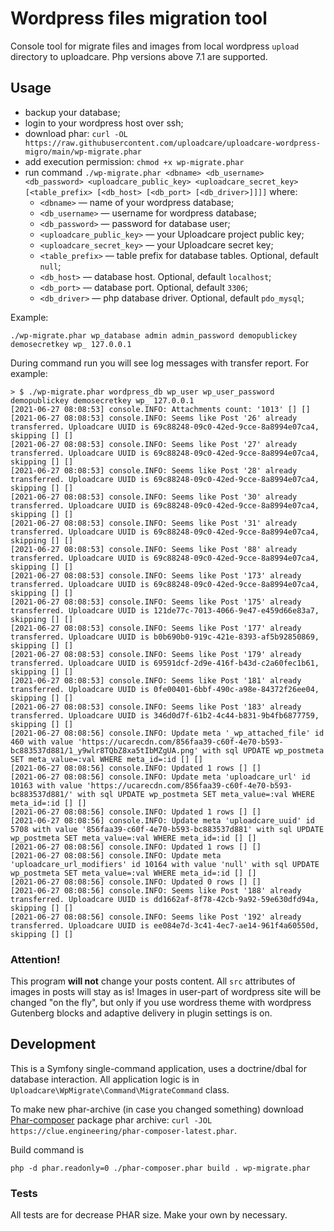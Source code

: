 Wordpress files migration tool
==============================

Console tool for migrate files and images from local wordpress `upload` directory to uploadcare. Php versions above 7.1 are supported.

Usage
-----

- backup your database;
- login to your wordpress host over ssh;
- download phar: `curl -OL https://raw.githubusercontent.com/uploadcare/uploadcare-wordpress-migro/main/wp-migrate.phar`
- add execution permission: `chmod +x wp-migrate.phar`
- run command `./wp-migrate.phar <dbname> <db_username> <db_password> <uploadcare_public_key> <uploadcare_secret_key> [<table_prefix> [<db_host> [<db_port> [<db_driver>]]]]` where:
    - `<dbname>` — name of your wordpress database;
    - `<db_username>` — username for wordpress database;
    - `<db_password>` — password for database user;
    - `<uploadcare_public_key>` — your Uploadcare project public key;
    - `<uploadcare_secret_key>` — your Uploadcare secret key;
    - `<table_prefix>` — table prefix for database tables. Optional, default `null`;
    - `<db_host>` — database host. Optional, default `localhost`;
    - `<db_port>` — database port. Optional, default `3306`;
    - `<db_driver>` — php database driver. Optional, default `pdo_mysql`;

Example:

```shell
./wp-migrate.phar wp_database admin admin_password demopublickey demosecretkey wp_ 127.0.0.1
```

During command run you will see log messages with transfer report. For example:

```shell
> $ ./wp-migrate.phar wordpress_db wp_user wp_user_password demopublickey demosecretkey wp_ 127.0.0.1
[2021-06-27 08:08:53] console.INFO: Attachments count: '1013' [] []
[2021-06-27 08:08:53] console.INFO: Seems like Post '26' already transferred. Uploadcare UUID is 69c88248-09c0-42ed-9cce-8a8994e07ca4, skipping [] []
[2021-06-27 08:08:53] console.INFO: Seems like Post '27' already transferred. Uploadcare UUID is 69c88248-09c0-42ed-9cce-8a8994e07ca4, skipping [] []
[2021-06-27 08:08:53] console.INFO: Seems like Post '28' already transferred. Uploadcare UUID is 69c88248-09c0-42ed-9cce-8a8994e07ca4, skipping [] []
[2021-06-27 08:08:53] console.INFO: Seems like Post '30' already transferred. Uploadcare UUID is 69c88248-09c0-42ed-9cce-8a8994e07ca4, skipping [] []
[2021-06-27 08:08:53] console.INFO: Seems like Post '31' already transferred. Uploadcare UUID is 69c88248-09c0-42ed-9cce-8a8994e07ca4, skipping [] []
[2021-06-27 08:08:53] console.INFO: Seems like Post '88' already transferred. Uploadcare UUID is 69c88248-09c0-42ed-9cce-8a8994e07ca4, skipping [] []
[2021-06-27 08:08:53] console.INFO: Seems like Post '173' already transferred. Uploadcare UUID is 69c88248-09c0-42ed-9cce-8a8994e07ca4, skipping [] []
[2021-06-27 08:08:53] console.INFO: Seems like Post '175' already transferred. Uploadcare UUID is 121de77c-7013-4066-9e47-e459d66e83a7, skipping [] []
[2021-06-27 08:08:53] console.INFO: Seems like Post '177' already transferred. Uploadcare UUID is b0b690b0-919c-421e-8393-af5b92850869, skipping [] []
[2021-06-27 08:08:53] console.INFO: Seems like Post '179' already transferred. Uploadcare UUID is 69591dcf-2d9e-416f-b43d-c2a60fec1b61, skipping [] []
[2021-06-27 08:08:53] console.INFO: Seems like Post '181' already transferred. Uploadcare UUID is 0fe00401-6bbf-490c-a98e-84372f26ee04, skipping [] []
[2021-06-27 08:08:53] console.INFO: Seems like Post '183' already transferred. Uploadcare UUID is 346d0d7f-61b2-4c44-b831-9b4fb6877759, skipping [] []
[2021-06-27 08:08:56] console.INFO: Update meta '_wp_attached_file' id 460 with value 'https://ucarecdn.com/856faa39-c60f-4e70-b593-bc883537d881/1_y9wlr8TQbZ8xa5tIbMZgUA.png' with sql UPDATE wp_postmeta SET meta_value=:val WHERE meta_id=:id [] []
[2021-06-27 08:08:56] console.INFO: Updated 1 rows [] []
[2021-06-27 08:08:56] console.INFO: Update meta 'uploadcare_url' id 10163 with value 'https://ucarecdn.com/856faa39-c60f-4e70-b593-bc883537d881/' with sql UPDATE wp_postmeta SET meta_value=:val WHERE meta_id=:id [] []
[2021-06-27 08:08:56] console.INFO: Updated 1 rows [] []
[2021-06-27 08:08:56] console.INFO: Update meta 'uploadcare_uuid' id 5708 with value '856faa39-c60f-4e70-b593-bc883537d881' with sql UPDATE wp_postmeta SET meta_value=:val WHERE meta_id=:id [] []
[2021-06-27 08:08:56] console.INFO: Updated 1 rows [] []
[2021-06-27 08:08:56] console.INFO: Update meta 'uploadcare_url_modifiers' id 10164 with value 'null' with sql UPDATE wp_postmeta SET meta_value=:val WHERE meta_id=:id [] []
[2021-06-27 08:08:56] console.INFO: Updated 0 rows [] []
[2021-06-27 08:08:56] console.INFO: Seems like Post '188' already transferred. Uploadcare UUID is dd1662af-8f78-42cb-9a92-59e630dfd94a, skipping [] []
[2021-06-27 08:08:56] console.INFO: Seems like Post '192' already transferred. Uploadcare UUID is ee084e7d-3c41-4ec7-ae14-961f4a60550d, skipping [] []
```

### Attention!

This program **will not** change your posts content. All `src` attributes of images in posts will stay as is! 
Images in user-part of wordpress site will be changed "on the fly", but only if you use wordress theme with wordpress Gutenberg blocks and adaptive delivery in plugin settings is on.

## Development

This is a Symfony single-command application, uses a doctrine/dbal for database interaction. All application logic is in `Uploadcare\WpMigrate\Command\MigrateCommand` class.

To make new phar-archive (in case you changed something) download [Phar-composer](https://github.com/clue/phar-composer) package phar archive: `curl -JOL https://clue.engineering/phar-composer-latest.phar`. 

Build command is

```shell
php -d phar.readonly=0 ./phar-composer.phar build . wp-migrate.phar
```

### Tests

All tests are for decrease PHAR size. Make your own by necessary.
